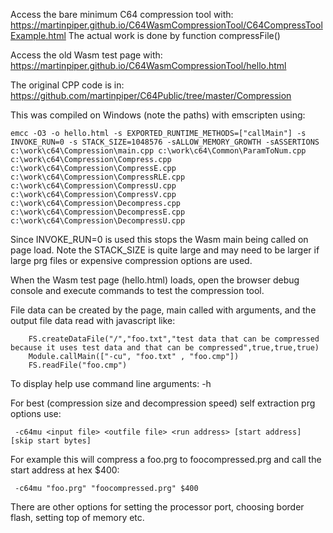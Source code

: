Access the bare minimum C64 compression tool with: https://martinpiper.github.io/C64WasmCompressionTool/C64CompressToolExample.html
The actual work is done by function compressFile()

Access the old Wasm test page with: https://martinpiper.github.io/C64WasmCompressionTool/hello.html

The original CPP code is in: https://github.com/martinpiper/C64Public/tree/master/Compression

This was compiled on Windows (note the paths) with emscripten using:
```
emcc -O3 -o hello.html -s EXPORTED_RUNTIME_METHODS=["callMain"] -s INVOKE_RUN=0 -s STACK_SIZE=1048576 -sALLOW_MEMORY_GROWTH -sASSERTIONS c:\work\c64\Compression\main.cpp c:\work\c64\Common\ParamToNum.cpp c:\work\c64\Compression\Compress.cpp c:\work\c64\Compression\CompressE.cpp c:\work\c64\Compression\CompressRLE.cpp c:\work\c64\Compression\CompressU.cpp c:\work\c64\Compression\CompressV.cpp c:\work\c64\Compression\Decompress.cpp c:\work\c64\Compression\DecompressE.cpp c:\work\c64\Compression\DecompressU.cpp
```

Since INVOKE_RUN=0 is used this stops the Wasm main being called on page load. Note the STACK_SIZE is quite large and may need to be larger if large prg files or expensive compression options are used.

When the Wasm test page (hello.html) loads, open the browser debug console and execute commands to test the compression tool.

File data can be created by the page, main called with arguments, and the output file data read with javascript like:
```
	FS.createDataFile("/","foo.txt","test data that can be compressed because it uses test data and that can be compressed",true,true,true)
	Module.callMain(["-cu", "foo.txt" , "foo.cmp"])
	FS.readFile("foo.cmp")
```

To display help use command line arguments: -h

For best (compression size and decompression speed) self extraction prg options use:
```
 -c64mu <input file> <outfile file> <run address> [start address] [skip start bytes]
```
For example this will compress a foo.prg to foocompressed.prg and call the start address at hex $400:
```
 -c64mu "foo.prg" "foocompressed.prg" $400
```

There are other options for setting the processor port, choosing border flash, setting top of memory etc.
